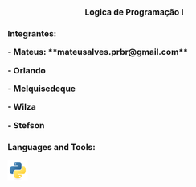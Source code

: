<h3 align="center">Logica de Programação I
<h3 align="left">Integrantes:
<p align="left">
-  Mateus: **mateusalves.prbr@gmail.com**
<p align="left">
-  Orlando
<p align="left">
-  Melquisedeque
<p align="left">
-  Wilza
<p align="left">
-  Stefson

<p align="left">
</p>

<h3 align="left">Languages and Tools:
<p align="left"> <a href="https://www.python.org" target="_blank" rel="noreferrer"> <img src="https://raw.githubusercontent.com/devicons/devicon/master/icons/python/python-original.svg" alt="python" width="40" height="40"/> </a> </p>
